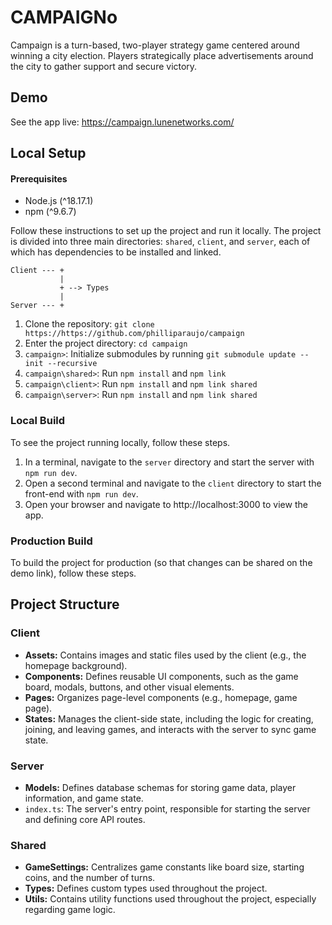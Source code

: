 # CAMPAIGNo
Campaign is a turn-based, two-player strategy game centered around winning a city election. Players strategically place advertisements around the city to gather support and secure victory.

## Demo
See the app live: https://campaign.lunenetworks.com/

## Local Setup
#### Prerequisites
- Node.js (^18.17.1)
- npm (^9.6.7)
  
Follow these instructions to set up the project and run it locally. The project is divided into three main directories: `shared`, `client`, and `server`, each of which has dependencies to be installed and linked.

```
Client --- +
           |
           + --> Types
           |
Server --- +
```

1. Clone the repository: `git clone https://https://github.com/philliparaujo/campaign`
2. Enter the project directory: `cd campaign`
3. `campaign>`: Initialize submodules by running `git submodule update --init --recursive`
4. `campaign\shared>`: Run `npm install` and `npm link`
5. `campaign\client>`: Run `npm install` and `npm link shared`
6. `campaign\server>`: Run `npm install` and `npm link shared`

### Local Build
To see the project running locally, follow these steps.

1. In a terminal, navigate to the `server` directory and start the server with `npm run dev`.
2. Open a second terminal and navigate to the `client` directory to start the front-end with `npm run dev`.
3. Open your browser and navigate to http://localhost:3000 to view the app.

### Production Build
To build the project for production (so that changes can be shared on the demo link), follow these steps.

## Project Structure
### Client
- **Assets:** Contains images and static files used by the client (e.g., the homepage background).
- **Components:** Defines reusable UI components, such as the game board, modals, buttons, and other visual elements.
- **Pages:** Organizes page-level components (e.g., homepage, game page).
- **States:** Manages the client-side state, including the logic for creating, joining, and leaving games, and interacts with the server to sync game state.
### Server
- **Models:** Defines database schemas for storing game data, player information, and game state.
- `index.ts`: The server's entry point, responsible for starting the server and defining core API routes.
### Shared
- **GameSettings:** Centralizes game constants like board size, starting coins, and the number of turns.
- **Types:** Defines custom types used throughout the project.
- **Utils:** Contains utility functions used throughout the project, especially regarding game logic.